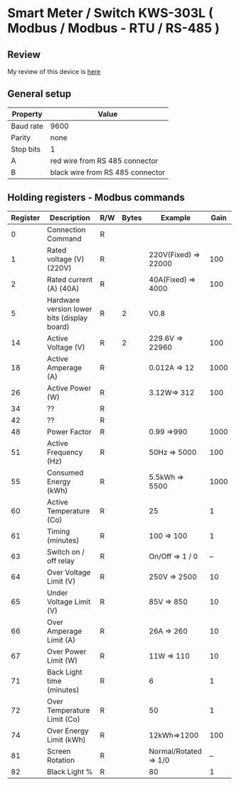 # Smart Meter / Switch KWS-303L ( Modbus / Modbus - RTU / RS-485 )

## Review
My review of this device is [here](https://alexey.baldin.space/hobby/home-automation/smart-switch-kws-303l)

## General setup

| Property    | Value                             |
|-------------| ----------------------------------|
| Baud rate   | 9600                              |
| Parity      | none                              |
| Stop bits   | 1                                 |
| A           | red wire from RS 485 connector    |
| B           | black wire from RS 485 connector  |
 
## Holding registers - Modbus commands

| Register | Description                                 | R/W | Bytes | Example               | Gain |
|----------| --------------------------------------------|-----|-------|-----------------------|------|
| 0        | Connection Command                          | R   |       |                       |      |
| 1        | Rated voltage (V)(220V)                     | R   |       | 220V(Fixed) => 22000  | 100  |
| 2        | Rated current (A) (40A)                     | R   |       | 40A(Fixed) => 4000    | 100  |
| 5        | Hardware version lower bits (display board) | R   | 2     | V0.8                  |      |
| 14       | Active Voltage (V)                          | R   | 2     | 229.6V => 22960       | 100  |
| 18       | Active Amperage (A)                         | R   |       | 0.012A => 12          | 1000 |
| 26       | Active Power (W)                            | R   |       | 3.12W=> 312           | 100  |
| 34       | ??                                          | R   |       |                       |      |
| 42       | ??                                          | R   |       |                       |      |
| 48       | Power Factor                                | R   |       | 0.99 =>990            | 1000 |
| 51       | Active Frequency (Hz)                       | R   |       | 50Hz => 5000          | 100  |
| 55       | Consumed Energy (kWh)                       | R   |       | 5.5kWh => 5500        | 1000 |
| 60       | Active Temperature (Co)                     | R   |       | 25                    | 1    |
| 61       | Timing (minutes)                            | R   |       | 100 => 100            | 1    |
| 63       | Switch on / off relay                       | R   |       | On/Off => 1 / 0       | –    |
| 64       | Over Voltage Limit (V)                      | R   |       | 250V => 2500          | 10   |
| 65       | Under Voltage Limit (V)                     | R   |       | 85V => 850            | 10   |
| 66       | Over Amperage Limit (A)                     | R   |       | 26A => 260            | 10   |
| 67       | Over Power Limit (W)                        | R   |       | 11W => 110            | 10   |
| 71       | Back Light time (minutes)                   | R   |       | 6                     | 1    |
| 72       | Over Temperature Limit (Co)                 | R   |       | 50                    | 1    |
| 74       | Over Energy Limit (kWh)                     | R   |       | 12kWh=>1200           | 100  |
| 81       | Screen Rotation                             | R   |       | Normal/Rotated => 1/0 | –    |
| 82       | Black Light  %                              | R   |       | 80                    | 1    |
